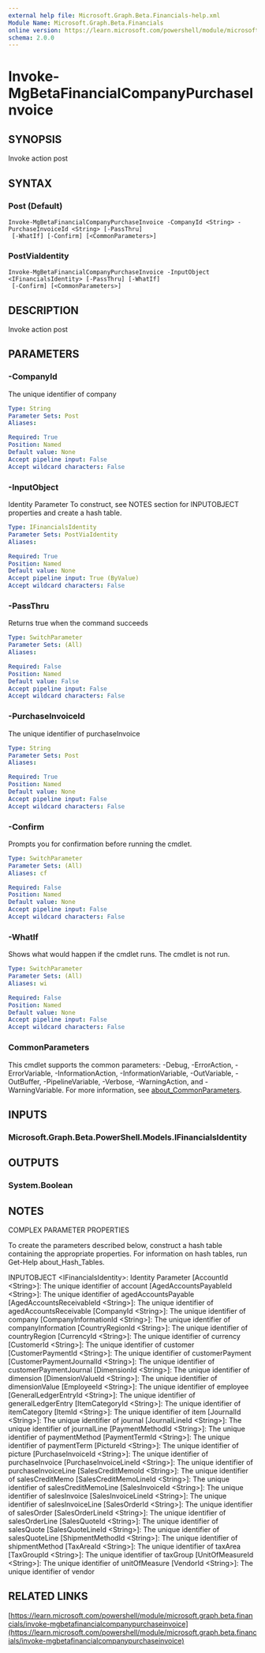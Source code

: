```yaml
---
external help file: Microsoft.Graph.Beta.Financials-help.xml
Module Name: Microsoft.Graph.Beta.Financials
online version: https://learn.microsoft.com/powershell/module/microsoft.graph.beta.financials/invoke-mgbetafinancialcompanypurchaseinvoice
schema: 2.0.0
---
```


# Invoke-MgBetaFinancialCompanyPurchaseInvoice

## SYNOPSIS
Invoke action post

## SYNTAX

### Post (Default)
```
Invoke-MgBetaFinancialCompanyPurchaseInvoice -CompanyId <String> -PurchaseInvoiceId <String> [-PassThru]
 [-WhatIf] [-Confirm] [<CommonParameters>]
```

### PostViaIdentity
```
Invoke-MgBetaFinancialCompanyPurchaseInvoice -InputObject <IFinancialsIdentity> [-PassThru] [-WhatIf]
 [-Confirm] [<CommonParameters>]
```

## DESCRIPTION
Invoke action post

## PARAMETERS

### -CompanyId
The unique identifier of company

```yaml
Type: String
Parameter Sets: Post
Aliases:

Required: True
Position: Named
Default value: None
Accept pipeline input: False
Accept wildcard characters: False
```

### -InputObject
Identity Parameter
To construct, see NOTES section for INPUTOBJECT properties and create a hash table.

```yaml
Type: IFinancialsIdentity
Parameter Sets: PostViaIdentity
Aliases:

Required: True
Position: Named
Default value: None
Accept pipeline input: True (ByValue)
Accept wildcard characters: False
```

### -PassThru
Returns true when the command succeeds

```yaml
Type: SwitchParameter
Parameter Sets: (All)
Aliases:

Required: False
Position: Named
Default value: False
Accept pipeline input: False
Accept wildcard characters: False
```

### -PurchaseInvoiceId
The unique identifier of purchaseInvoice

```yaml
Type: String
Parameter Sets: Post
Aliases:

Required: True
Position: Named
Default value: None
Accept pipeline input: False
Accept wildcard characters: False
```

### -Confirm
Prompts you for confirmation before running the cmdlet.

```yaml
Type: SwitchParameter
Parameter Sets: (All)
Aliases: cf

Required: False
Position: Named
Default value: None
Accept pipeline input: False
Accept wildcard characters: False
```

### -WhatIf
Shows what would happen if the cmdlet runs.
The cmdlet is not run.

```yaml
Type: SwitchParameter
Parameter Sets: (All)
Aliases: wi

Required: False
Position: Named
Default value: None
Accept pipeline input: False
Accept wildcard characters: False
```

### CommonParameters
This cmdlet supports the common parameters: -Debug, -ErrorAction, -ErrorVariable, -InformationAction, -InformationVariable, -OutVariable, -OutBuffer, -PipelineVariable, -Verbose, -WarningAction, and -WarningVariable. For more information, see [about_CommonParameters](http://go.microsoft.com/fwlink/?LinkID=113216).

## INPUTS

### Microsoft.Graph.Beta.PowerShell.Models.IFinancialsIdentity
## OUTPUTS

### System.Boolean
## NOTES
COMPLEX PARAMETER PROPERTIES

To create the parameters described below, construct a hash table containing the appropriate properties.
For information on hash tables, run Get-Help about_Hash_Tables.

INPUTOBJECT \<IFinancialsIdentity\>: Identity Parameter
  \[AccountId \<String\>\]: The unique identifier of account
  \[AgedAccountsPayableId \<String\>\]: The unique identifier of agedAccountsPayable
  \[AgedAccountsReceivableId \<String\>\]: The unique identifier of agedAccountsReceivable
  \[CompanyId \<String\>\]: The unique identifier of company
  \[CompanyInformationId \<String\>\]: The unique identifier of companyInformation
  \[CountryRegionId \<String\>\]: The unique identifier of countryRegion
  \[CurrencyId \<String\>\]: The unique identifier of currency
  \[CustomerId \<String\>\]: The unique identifier of customer
  \[CustomerPaymentId \<String\>\]: The unique identifier of customerPayment
  \[CustomerPaymentJournalId \<String\>\]: The unique identifier of customerPaymentJournal
  \[DimensionId \<String\>\]: The unique identifier of dimension
  \[DimensionValueId \<String\>\]: The unique identifier of dimensionValue
  \[EmployeeId \<String\>\]: The unique identifier of employee
  \[GeneralLedgerEntryId \<String\>\]: The unique identifier of generalLedgerEntry
  \[ItemCategoryId \<String\>\]: The unique identifier of itemCategory
  \[ItemId \<String\>\]: The unique identifier of item
  \[JournalId \<String\>\]: The unique identifier of journal
  \[JournalLineId \<String\>\]: The unique identifier of journalLine
  \[PaymentMethodId \<String\>\]: The unique identifier of paymentMethod
  \[PaymentTermId \<String\>\]: The unique identifier of paymentTerm
  \[PictureId \<String\>\]: The unique identifier of picture
  \[PurchaseInvoiceId \<String\>\]: The unique identifier of purchaseInvoice
  \[PurchaseInvoiceLineId \<String\>\]: The unique identifier of purchaseInvoiceLine
  \[SalesCreditMemoId \<String\>\]: The unique identifier of salesCreditMemo
  \[SalesCreditMemoLineId \<String\>\]: The unique identifier of salesCreditMemoLine
  \[SalesInvoiceId \<String\>\]: The unique identifier of salesInvoice
  \[SalesInvoiceLineId \<String\>\]: The unique identifier of salesInvoiceLine
  \[SalesOrderId \<String\>\]: The unique identifier of salesOrder
  \[SalesOrderLineId \<String\>\]: The unique identifier of salesOrderLine
  \[SalesQuoteId \<String\>\]: The unique identifier of salesQuote
  \[SalesQuoteLineId \<String\>\]: The unique identifier of salesQuoteLine
  \[ShipmentMethodId \<String\>\]: The unique identifier of shipmentMethod
  \[TaxAreaId \<String\>\]: The unique identifier of taxArea
  \[TaxGroupId \<String\>\]: The unique identifier of taxGroup
  \[UnitOfMeasureId \<String\>\]: The unique identifier of unitOfMeasure
  \[VendorId \<String\>\]: The unique identifier of vendor

## RELATED LINKS

[https://learn.microsoft.com/powershell/module/microsoft.graph.beta.financials/invoke-mgbetafinancialcompanypurchaseinvoice](https://learn.microsoft.com/powershell/module/microsoft.graph.beta.financials/invoke-mgbetafinancialcompanypurchaseinvoice)


